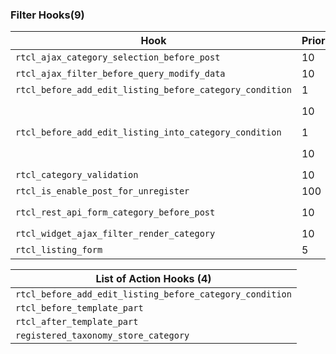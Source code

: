 
### Filter Hooks(9)

|			**Hook**									   |      **Priority**		|    					**Registered callbacks**								           |
|----------------------------------------------------------|------------------------|------------------------------------------------------------------------------------------|
|`rtcl_ajax_category_selection_before_post`				   |        10				|	[class] `RtclStore\Controllers\Ajax\Membership::is_valid_to_post_at_category`		   |
|`rtcl_ajax_filter_before_query_modify_data`			   |        10				|   [class] `RtclPro\Controllers\Hooks\FilterHooks::ajax_filter_modify_data`			   |
|`rtcl_before_add_edit_listing_before_category_condition`  |        1				| [closure]			         															   |
|														   |        10				|	[class] `RtclStore\Controllers\Hooks\MembershipHook::verify_membership_before_category`|
|`rtcl_before_add_edit_listing_into_category_condition`	   |        1				| [closure]		    		     														   |
|														   |        10				|	[class] `RtclStore\Controllers\Hooks\MembershipHook::verify_membership_into_category`  |
|`rtcl_category_validation`								   |        10				| [closure]	    				        												   |
|`rtcl_is_enable_post_for_unregister`					   |        100				|   [class] `RtclPro\Controllers\Hooks\FilterHooks::is_enable_post_for_unregister`		   |
|`rtcl_rest_api_form_category_before_post`				   |        10				|	[class] `RtclStore\Controllers\Ajax\Membership::is_valid_to_post_at_category_rest_api` |
|`rtcl_widget_ajax_filter_render_category`				   |        10				|	[class] `Rtcl\Controllers\Hooks\TemplateHooks::ajax_filter_render_category`			   |
|`rtcl_listing_form`									   |        5			    |	[class] `Rtcl\Controllers\Hooks\TemplateHooks::listing_category` 					   |







| **List of Action Hooks (4)**							   |		
|----------------------------------------------------------|
|`rtcl_before_add_edit_listing_before_category_condition`   |      
|`rtcl_before_template_part`  							   |      
|`rtcl_after_template_part`   							   |      
|`registered_taxonomy_store_category`					   |      